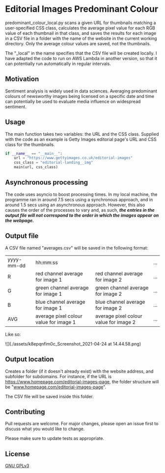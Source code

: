# Editorial Images Predominant Colour

predominant_colour_local.py scans a given URL for thumbnails matching a user-specified CSS class, calculates the average pixel value for each RGB value of each thumbnail in that class, and saves the results  for each image in a CSV file in a folder with the name of the website in the current working directory. Only the average colour values are saved, not the thumbnails.

The "_local" in the name specifies that the CSV file will be created locally. I have adapted the code to run on AWS Lambda in another version, so that it can potentially run automatically in regular intervals.

## Motivation

Sentiment analysis is widely used in data sciences. Averaging predominant colours of newsworthy images being licensed
on a specific date and time can potentially be used to evaluate media influence on widespread sentiment.

## Usage

The main function takes two variables: the URL and the CSS class. Supplied with the code as an example is Getty Images editorial page's URL and CSS class for the thumbnails.

```python
if __name__ == "__main__":
    url = "https://www.gettyimages.co.uk/editorial-images"
    css_class = "editorial-landing__img"
    main(url, css_class)
```

## Asynchronous processing

The code uses asyncio to boost processing times. In my local machine, the programme ran in around 7.5 secs using a synchronous approach, and in around 1.5 secs using an asynchronous approach. However, this also causes the order of the processes to vary and, as such, ***the entries in the output file will not correspond to the order in which the images appear on the webpage.***

## Output file

A CSV file named "averages.csv" will be saved in the following format:

<table style="width:100%">
  <tr>
    <td>yyyy-mm-dd</td>
    <td>hh:mm:ss</td>
    <td></td>
    <td>...</td>
  </tr>
  <tr>
    <td>R</td>
    <td>red channel average for image 1</td>
    <td>red channel average for image 2</td>
    <td>...</td>
  </tr>
  <tr>
    <td>G</td>
    <td>green channel average for image 1</td>
    <td>green channel average for image 2</td>
    <td>...</td>
  </tr>
  <tr>
    <td>B</td>
    <td>blue channel average for image 1</td>
    <td>blue channel average for image 2</td>
    <td>...</td>
  </tr>
  <tr>
    <td>AVG</td>
    <td>average pixel colour value for image 1</td> 
    <td>average pixel colour value for image 2</td>
    <td>...</td>
  </tr>
</table>

Like so:

![](./assets/k8epqnfim0c_Screenshot_2021-04-24 at 14.44.58.png)

## Output location

Creates a folder (if it doesn't already exist) with the website address, and subfolder for subdomains. For instance, if the URL is https://www.homepage.com/editorial-images-page, the folder structure will be "www.homepage.com/editorial-images-page".

The CSV file will be saved inside this folder.

## Contributing

Pull requests are welcome. For major changes, please open an issue first to discuss what you would like to change.

Please make sure to update tests as appropriate.

## License

[GNU GPLv3](https://choosealicense.com/licenses/gpl-3.0/)
